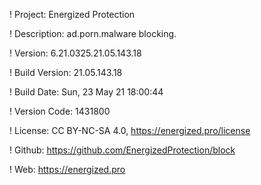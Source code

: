 ! Project: Energized Protection

! Description: ad.porn.malware blocking.

! Version: 6.21.0325.21.05.143.18

! Build Version: 21.05.143.18

! Build Date: Sun, 23 May 21 18:00:44

! Version Code: 1431800

! License: CC BY-NC-SA 4.0, https://energized.pro/license

! Github: https://github.com/EnergizedProtection/block

! Web: https://energized.pro

